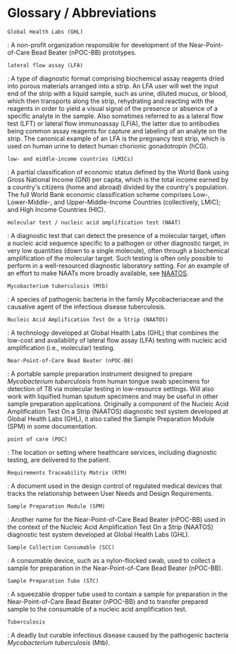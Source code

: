 # Glossary / Abbreviations

`Global Health Labs (GHL)`

:   A non-profit organization responsible for development of the Near-Point-of-Care Bead Beater (nPOC-BB) prototypes.

`lateral flow assay (LFA)`

:   A type of diagnostic format comprising biochemical assay reagents dried into porous materials arranged into a strip. An LFA user will wet the input end of the strip with a liquid sample, such as urine, diluted mucus, or blood, which then transports along the strip, rehydrating and reacting with the reagents in order to yield a visual signal of the presence or absence of a specific analyte in the sample. Also sometimes referred to as a lateral flow test (LFT) or lateral flow immunoassay (LFIA), the latter due to antibodies being common assay reagents for capture and labeling of an analyte on the strip. The canonical example of an LFA is the pregnancy test strip, which is used on human urine to detect human chorionic gonadotropin (hCG).

`low- and middle-income countries (LMICs)`

:   A partial classification of economic status defined by the World Bank using Gross National Income (GNI) per capita, which is the total income earned by a country's citizens (home and abroad) divided by the country's population. The full World Bank economic classification scheme comprises Low-, Lower-Middle-, and Upper-Middle-Income Countries (collectively, LMIC); and High Income Countries (HIC).

`molecular test / nucleic acid amplification test (NAAT)`

:   A diagnostic test that can detect the presence of a molecular target, often a nucleic acid sequence specific to a pathogen or other diagnostic target, in very low quantities (down to a single molecule), often through a biochemical amplification of the molecular target. Such testing is often only possible to perform in a well-resourced diagnostic laboratory setting. For an example of an effort to make NAATs more broadly available, see [NAATOS][1].

`Mycobacterium tuberculosis (Mtb)`

:   A species of pathogenic bacteria in the family Mycobacteriaceae and the causative agent of the infectious disease tuberculosis.

`Nucleic Acid Amplification Test On a Strip (NAATOS)`

:   A technology developed at Global Health Labs (GHL) that combines the low-cost and availability of lateral flow assay (LFA) testing with nucleic acid amplification (i.e., molecular) testing.

`Near-Point-of-Care Bead Beater (nPOC-BB)`

:   A portable sample preparation instrument designed to prepare *Mycobacterium tuberculosis* from human tongue swab specimens for detection of TB via molecular testing in low-resource settings. Will also work with liquified human sputum specimens and may be useful in other sample preparation applications. Originally a component of the Nucleic Acid Amplification Test On a Strip (NAATOS) diagnostic test system developed at Global Health Labs (GHL), it also called the Sample Preparation Module (SPM) in some documentation.

`point of care (POC)`

:   The location or setting where healthcare services, including diagnostic testing, are delivered to the patient.

`Requirements Traceability Matrix (RTM)`

:   A document used in the design control of regulated medical devices that tracks the relationship between User Needs and Design Requirements.

`Sample Preparation Module (SPM)`

: Another name for the Near-Point-of-Care Bead Beater (nPOC-BB) used in the context of the Nucleic Acid Amplification Test On a Strip (NAATOS) diagnostic test system developed at Global Health Labs (GHL).

`Sample Collection Consumable (SCC)`

: A consumable device, such as a nylon-flocked swab, used to collect a sample for preparation in the Near-Point-of-Care Bead Beater (nPOC-BB).

`Sample Preparation Tube (STC)`

: A squeezable dropper tube used to contain a sample for preparation in the Near-Point-of-Care Bead Beater (nPOC-BB) and to transfer prepared sample to the consumable of a nucleic acid amplification test.

`Tuberculosis`

:   A deadly but curable infectious disease caused by the pathogenic bacteria *Mycobacterium tuberculosis* (Mtb).

[1]: <https://www.ghlabs.org/innovations/next-generation-dx-platforms-2> "NAATOS: Nucleic Acid Amplification Test On a Strip"
